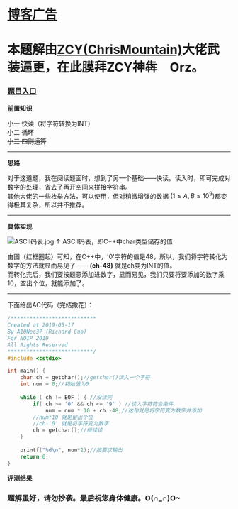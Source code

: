 # [博客广告](https://zhoushuren.blog.luogu.org/)

# 本题解由[ZCY(ChrisMountain)](https://www.luogu.org/space/show?uid=214934)大佬武装逼更，在此膜拜ZCY神犇　Orz。
### [题目入口](https://www.luogu.org/problemnew/show/AT1266)

**前置知识**

小一 快读（将字符转换为INT）  
小二 循环  
~~小三 四则运算~~

----
**思路**  

对于这道题，我在阅读题面时，想到了另一个基础——快读。读入时，即可完成对数字的处理，省去了再开空间来拼接字符串。  
其他大佬的一些枚举方法，可以使用，但对稍微增强的数据 $(1≤A,B≤10^9)$都变得极其复杂，所以并不推荐。  

---
**具体实现**

![ASCII码表.jpg](https://i.loli.net/2019/05/22/5ce520d3a62de78847.jpg)
↑ ASCII码表，即C++中char类型储存的值

由图（红框圈起）可知，在C++中，'0'字符的值是48，所以，我们将字符转化为数字的方法就显而易见了—— **(ch-48)** 就是ch变为INT的值。  
而转化完后，我们要按题意添加进数字，显而易见，我们只要将要添加的数字乘10，空出个位，就能添加了。

---

下面给出AC代码（完结撒花）：

```cpp
/***************************
Created at 2019-05-17
By A10Nec37 (Richard Guo)
For NOIP 2019
All Rights Reserved
***************************/
#include <cstdio>

int main() {
	char ch = getchar();//getchar()读入一个字符
	int num = 0;//初始值为0
   
	while ( ch != EOF ) { //没读完
		if( ch >= '0' && ch <= '9' ) //读入字符符合条件
			num = num * 10 + ch -48;//这句就是将字符变为数字并添加
        //num*10 就是留出个位
        //ch-'0' 就是将字符变为数字
		ch = getchar();//继续读
	}
   
	printf("%d\n", num*2);//按要求输出
	return 0;
}
```

[**评测结果**](https://www.luogu.org/recordnew/show/19118819)

### 题解虽好，请勿抄袭。最后祝您身体健康。O(∩_∩)O~